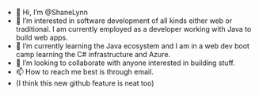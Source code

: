 - 👋 Hi, I’m @ShaneLynn
- 👀 I’m interested in software development of all kinds either web or traditional.  I am currently employed as a developer working with Java to build web apps.
- 🌱 I’m currently learning the Java ecosystem and I am in a web dev boot camp learning the C# infrastructure and Azure.
- 💞️ I’m looking to collaborate with anyone interested in building stuff.
- 📫 How to reach me best is through email.
- (I think this new github feature is neat too)

<!---
ShaneLynn/ShaneLynn is a ✨ special ✨ repository because its `README.md` (this file) appears on your GitHub profile.
You can click the Preview link to take a look at your changes.
--->
